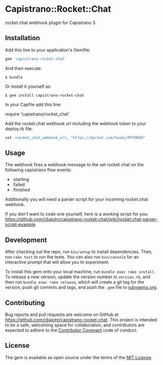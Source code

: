 # Capistrano::Rocket::Chat
rocket.chat webhook plugin for Capistrano 3. 

## Installation

Add this line to your application's Gemfile:

```ruby
gem 'capistrano-rocket-chat'
```

And then execute:

    $ bundle

Or install it yourself as:

    $ gem install capistrano-rocket-chat

In your Capfile add this line:

  require 'capistrano/rocket_chat'

Add the rocket.chat webhook url including the webhook token to your deploy.rb file:

```ruby
set :rocket_chat_webhook_url, "https://mychat.com/hooks/MYTOKEN"
```

## Usage

The webhook fires a webhook message to the set rocket chat on the following capistrano flow events: 
* :starting
* :failed
* :finished

Additionally you will need a parser script for your incoming rocket.chat webhook.

If you don't want to code one yourself, here is a working script for you:
https://github.com/cbajohr/capistrano-rocket-chat/wiki/rocket.chat-parser-script-example

## Development

After checking out the repo, run `bin/setup` to install dependencies. Then, run `rake test` to run the tests. You can also run `bin/console` for an interactive prompt that will allow you to experiment.

To install this gem onto your local machine, run `bundle exec rake install`. To release a new version, update the version number in `version.rb`, and then run `bundle exec rake release`, which will create a git tag for the version, push git commits and tags, and push the `.gem` file to [rubygems.org](https://rubygems.org).

## Contributing

Bug reports and pull requests are welcome on GitHub at https://github.com/cbajohr/capistrano-rocket-chat. This project is intended to be a safe, welcoming space for collaboration, and contributors are expected to adhere to the [Contributor Covenant](http://contributor-covenant.org) code of conduct.

## License

The gem is available as open source under the terms of the [MIT License](http://opensource.org/licenses/MIT).

